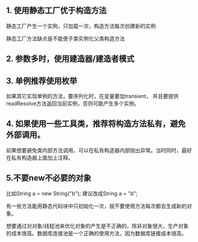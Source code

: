 
## 1. 使用静态工厂优于构造方法
静态工厂产生一个实例，只加载一次，构造方法每次创建新的实例

静态工厂方法缺点是不能使子类实例化父类构造方法

## 2. 参数多时，使用建造器/建造者模式

## 3. 单例推荐使用枚举
如果其它实现单例的方法，要序列化时，在变量要加transient， 并且要提供readResolve方法返回当前实例，否则可能产生多个实例。

## 4. 如果使用一些工具类，推荐将构造方法私有，避免外部调用。
如果想要避免类内部方法调用，可以在私有构造器内部抛出异常。当时同时，最好在私有构造器上面加上注释。

## 5.不要new不必要的对象
比如String a = new String("b"); 建议改成String a = "b";

有一些方法能用静态代码块中只初始化一次，就不要使用方法每次都去生成新的对象。

想要通过对对象/线程池来优化对象的产生是不正确的，除非对象很大，生产对象的成本很高。数据库连接池是一个正确的使用方法，因为数据库链接成本很高。
